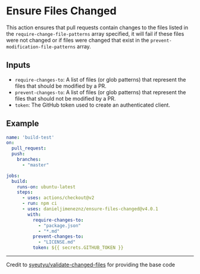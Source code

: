 # Ensure Files Changed

This action ensures that pull requests contain changes to the files listed in
the `require-change-file-patterns` array specified, it will fail if these files were not changed or if files were changed that exist in the `prevent-modification-file-patterns` array.

## Inputs

- `require-changes-to`: A list of files (or glob patterns) that represent the files that should be modified by a PR.
- `prevent-changes-to`: A list of files (or glob patterns) that represent the files that should not be modified by a PR.
- `token`: The GitHub token used to create an authenticated client.

## Example

```yml
name: 'build-test'
on:
  pull_request:
  push:
    branches:
      - "master"

jobs:
  build:
    runs-on: ubuntu-latest
    steps:
      - uses: actions/checkout@v2
      - run: npm ci
      - uses: danieljimeneznz/ensure-files-changed@v4.0.1
        with:
          require-changes-to:
            - "package.json"
            - "*.md"
          prevent-changes-to:
            - "LICENSE.md"
          token: ${{ secrets.GITHUB_TOKEN }}
```

---
Credit to [syeutyu/validate-changed-files](https://github.com/syeutyu/validate-changed-files) for providing the base code
